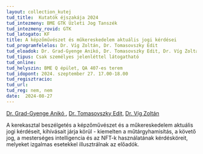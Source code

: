 ```yaml
---
layout: collection_kutej
tud_title:  Kutatók éjszakája 2024
tud_intezmeny: BME GTK Üzleti Jog Tanszék
tud_intezmeny_rovid: GTK
tud_latogato: KF
title: A képzőművészet és műkereskedelem aktuális jogi kérdései
tud_programfelelos: Dr. Víg Zoltán, Dr. Tomasovszky Edit
tud_eloadok: Dr. Grad-Gyenge Anikó, Dr. Tomasovszky Edit, Dr. Víg Zoltán
tud_tipus: Csak személyes jelenléttel látogatható
tud_online: 
tud_helyszin: BME Q épület, QA 407-es terem
tud_idopont: 2024. szeptember 27. 17.00-18.00
tud_regisztracio: 
tud_url: 
tud_reg: nem, nem
date:  2024-08-27
---
```


[Dr. Grad-Gyenge Anikó ](https://tudprog.bme.hu/kutatok_ejszakaja/profilok/grad_gyenge_aniko), [Dr. Tomasovszky Edit](https://tudprog.bme.hu/kutatok_ejszakaja/profilok/tomasovszky_edit), 
[Dr. Víg Zoltán](https://tudprog.bme.hu/kutatok_ejszakaja/profilok/vig_zoltan)


A kerekasztal beszélgetés a képzőművészet és a műkereskedelem aktuális jogi kérdéseit, kihívásait járja körül - kiemelten a műtárgyhamisítás, a követő jog, a mesterséges intelligencia és az NFT-k használatának kérdésköreit, melyeket izgalmas esetekkel illusztrálnak az előadók.
